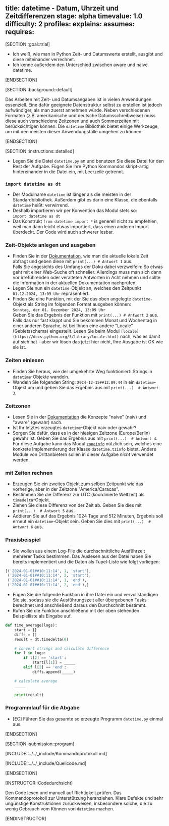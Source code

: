 title: datetime - Datum, Uhrzeit und Zeitdifferenzen
stage: alpha
timevalue: 1.0
difficulty: 2
profiles:
explains:
assumes:
requires:
---
[SECTION::goal::trial]

- Ich weiß, wie man in Python Zeit- und Datumswerte erstellt, ausgibt und diese miteinander verrechnet.
- Ich kenne außerdem den Unterschied zwischen aware und naive datetime.

[ENDSECTION]

[SECTION::background::default]

Das Arbeiten mit Zeit- und Datumsangaben ist in vielen Anwendungen essenziell. Eine dafür geeignete Datenstruktur
selbst zu erstellen ist jedoch aufwändiger, als man zuerst annehmen würde. Neben verschiedenen Formaten (z.B.
amerikanische und deutsche Datumsschreibweise) muss diese auch verschiedene Zeitzonen und auch Sommerzeiten mit 
berücksichtigen können. Die `datetime` Bibliothek bietet einige Werkzeuge, um mit den meisten dieser Anwendungsfälle
umgehen zu können. 

[ENDSECTION]

[SECTION::instructions::detailed]

- Legen Sie die Datei `datetime.py` an und benutzen Sie diese Datei für den Rest der Aufgabe. Fügen Sie ihre Python
  Kommandos skript-artig hintereinander in die Datei ein, mit Leerzeile getrennt.

### `import datetime as dt`

- Der Modulname `datetime` ist länger als die meisten in der Standardbibliothek.
  Außerdem gibt es darin eine Klasse, die ebenfalls `datetime` heißt: verwirrend.
- Deshalb importieren wir per Konvention das Modul stets so:  
  `import datetime as dt`
- Das Konstrukt `from datetime import *` is generell nicht zu empfehlen,
  weil man dann leicht etwas importiert, dass einen anderen Import überdeckt.
  Der Code wird auch schwerer lesbar.

### Zeit-Objekte anlegen und ausgeben

- Finden Sie in der [Dokumentation](https://docs.python.org/3/library/datetime.html), wie man die aktuelle lokale Zeit abfragt und geben diese mit
  `print(...) # Antwort 1` aus.  
  Falls Sie angesichts des Umfangs der Doku dabei verzweifeln:
  So etwas geht mit einer Web-Suche oft schneller. Allerdings muss man sich dann vor irreführenden oder veralteten
  Antworten in Acht nehmen und sollte die Information in der aktuellen Dokumentation nachprüfen.
- Legen Sie nun ein `datetime`-Objekt an, welches den Zeitpunkt `01.12.2024, 13:09 Uhr` repräsentiert.
- Finden Sie eine Funktion, mit der Sie das oben angelegte `datetime`-Objekt als String im folgenden Format ausgeben
  können:  
  `Sonntag, der 01. Dezember 2024, 13:09 Uhr`  
  Geben Sie das Ergebnis der Funktion mit `print(...) # Antwort 2` aus.  
  Falls das nur fast klappt und Sie bekommen Monat und Wochentag in einer anderen Sprache,
  ist bei Ihnen eine andere "Locale" (Gebietsschema) eingestellt.
  Lesen Sie beim Modul `[locale](https://docs.python.org/3/library/locale.html)`
  nach, was es damit auf sich hat - aber wir lösen das jetzt hier nicht, Ihre Ausgabe ist OK wie sie ist.

### Zeiten einlesen

- Finden Sie heraus, wie der umgekehrte Weg funktioniert: Strings in `datetime`-Objekte wandeln.
- Wandeln Sie folgenden String: `2024-12-15##13:09:44` in ein `datetime`- Objekt um und geben Sie das Ergebnis aus mit
  `print(...)  # Antwort 3`.

### Zeitzonen

- Lesen Sie in der [Dokumentation](https://docs.python.org/3/library/datetime.html) die Konzepte "naive" (naiv) und "aware" (gewahr) nach.
- Ist Ihr letztes erzeugtes `datetime`-Objekt naiv oder gewahr?
- Sorgen Sie dafür, dass es in der hiesigen Zeitzone (Europe/Berlin) gewahr ist. Geben Sie das Ergebnis aus mit
  `print(...)  # Antwort 4`.  
  Für diese Aufgabe kann das Modul [`zoneinfo`](https://docs.python.org/3/library/zoneinfo.html#module-zoneinfo) nützlich sein, welches eine konkrete Implementierung der Klasse
  `datetime.tzinfo` bietet. Andere Module von Drittanbietern sollen in dieser Aufgabe *nicht* verwendet werden.

### mit Zeiten rechnen

- Erzeugen Sie ein zweites Objekt zum selben Zeitpunkt wie das vorherige, aber in der Zeitzone
  "America/Caracas".
- Bestimmen Sie die Differenz zur UTC (koordinierte Weltzeit) als `timedelta`-Objekt.
- Ziehen Sie diese Differenz von der Zeit ab. Geben Sie dies mit `print(...)  # Antwort 5` aus.
- Addieren Sie auf das Ergebnis 1024 Tage und 512 Minuten, Ergebnis soll erneut ein `datetime`-Objekt sein. Geben Sie
  dies mit `print(...)  # Antwort 6` aus.

### Praxisbeispiel

- Sie wollen aus einem Log-File die durchschnittliche Ausführzeit mehrerer Tasks bestimmen. Das Auslesen aus der Datei
  haben Sie bereits implementiert und die Daten als Tupel-Liste wie folgt vorliegen:

```python
[('2024-01-01##10:11:14', 1, 'start'),
 ('2024-01-01##10:11:14', 2, 'start'),
 ('2024-01-01##10:11:14', 1, 'end'),
 ('2024-01-01##10:11:14', 2, 'end'),]
```

- Fügen Sie die folgende Funktion in ihre Datei ein und vervollständigen Sie sie, sodass sie die Ausführungszeit aller
  übergebenen Tasks berechnet und anschließend daraus den Durchschnitt bestimmt.
- Rufen Sie die Funktion anschließend mit der oben stehenden Beispielliste als Eingabe auf.

```python
def time_average(logs):
    start = {}
    diffs = []
    result = dt.timedelta(0)

    # convert strings and calculate difference
    for l in logs:
        if l[2] == 'start':
            start[l[1]] = _____
        elif l[2] == 'end':
            diffs.append(_____)

    # calculate average
    _____

    print(result)
```

### Programmlauf für die Abgabe

- [EC] Führen Sie das gesamte so erzeugte Programm `datetime.py` einmal aus.

[ENDSECTION]

[SECTION::submission::program]

[INCLUDE::../../_include/Kommandoprotokoll.md]

[INCLUDE::../../_include/Quellcode.md]

[ENDSECTION]

[INSTRUCTOR::Codedurchsicht]

Den Code lesen und manuell auf Richtigkeit prüfen.
Das Kommandoprotokoll zur Unterstützung heranziehen.
Klare Defekte und sehr ungünstige Konstruktionen zurückweisen,
insbesondere solche, die zu wenig Gebrauch vom Können von `datetime` machen.

[ENDINSTRUCTOR]
